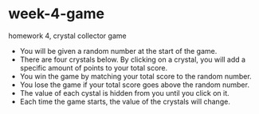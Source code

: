 # week-4-game
homework 4, crystal collector game

- You will be given a random number at the start of the game. 
- There are four crystals below. By clicking on a crystal, you will add a specific amount of points to your total score. 
- You win the game by matching your total score to the random number. 
- You lose the game if your total score goes above the random number. 
- The value of each cystal is hidden from you until you click on it. 
- Each time the game starts, the value of the crystals will change.
